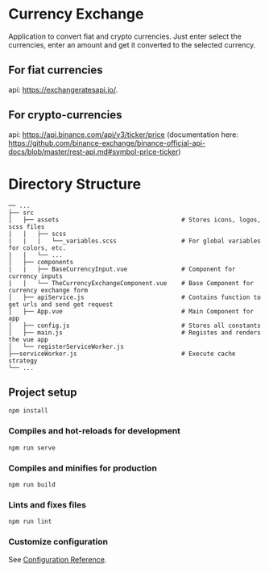 # Currency Exchange

Application to convert fiat and crypto currencies. Just enter select the currencies, enter an amount and get it converted to the selected currency.

## For fiat currencies
api: https://exchangeratesapi.io/.

## For crypto-currencies
api: https://api.binance.com/api/v3/ticker/price (documentation here: https://github.com/binance-exchange/binance-official-api-docs/blob/master/rest-api.md#symbol-price-ticker)

# Directory Structure
```
── ...
├── src                   
│   ├── assets                                  # Stores icons, logos, scss files
|   |   ├── scss
|   |   |   └──_variables.scss                  # For global variables for colors, etc.
|   |   └── ...            
│   ├── components 
|   |   ├── BaseCurrencyInput.vue               # Component for currency inputs
|   |   └── TheCurrencyExchangeComponent.vue    # Base Component for currency exchange form
│   ├── apiService.js                           # Contains function to get urls and send get request
│   ├── App.vue                                 # Main Component for app
│   ├── config.js                               # Stores all constants
│   ├── main.js                                 # Registes and renders the vue app
│   └── registerServiceWorker.js                
├──serviceWorker.js                             # Execute cache strategy 
└── ...
```

## Project setup
```
npm install
```

### Compiles and hot-reloads for development
```
npm run serve
```

### Compiles and minifies for production
```
npm run build
```

### Lints and fixes files
```
npm run lint
```

### Customize configuration
See [Configuration Reference](https://cli.vuejs.org/config/).


